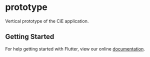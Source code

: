 # prototype

Vertical prototype of the CiE application.

## Getting Started

For help getting started with Flutter, view our online
[documentation](https://flutter.io/).
